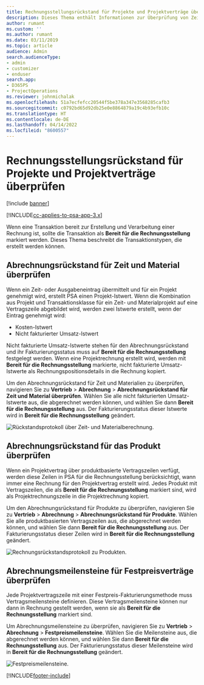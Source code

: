```yaml
---
title: Rechnungsstellungsrückstand für Projekte und Projektverträge überprüfen
description: Dieses Thema enthält Informationen zur Überprüfung von Zeit-, Ausgaben- und Produktrückständen sowie dazu, wie man sie als bereit für die Rechnungsstellung markiert.
author: rumant
ms.custom: ''
ms.author: rumant
ms.date: 03/11/2019
ms.topic: article
audience: Admin
search.audienceType:
- admin
- customizer
- enduser
search.app:
- D365PS
- ProjectOperations
ms.reviewer: johnmichalak
ms.openlocfilehash: 51a7ecfefcc20544f5be378a347e3568285cafb3
ms.sourcegitcommit: c0792bd65d92db25e0e8864879a19c4b93efb10c
ms.translationtype: HT
ms.contentlocale: de-DE
ms.lasthandoff: 04/14/2022
ms.locfileid: "8600557"
---
```

# <a name="review-the-invoicing-backlog-on-projects-and-project-contracts"></a>Rechnungsstellungsrückstand für Projekte und Projektverträge überprüfen

[!include [banner](../includes/psa-now-project-operations.md)]

[!INCLUDE[cc-applies-to-psa-app-3.x](../includes/cc-applies-to-psa-app-3x.md)]

Wenn eine Transaktion bereit zur Erstellung und Verarbeitung einer Rechnung ist, sollte die Transaktion als **Bereit für die Rechnungsstellung** markiert werden. Dieses Thema beschreibt die Transaktionstypen, die erstellt werden können.

## <a name="review-the-time-and-material-billing-backlog"></a>Abrechnungsrückstand für Zeit und Material überprüfen

Wenn ein Zeit- oder Ausgabeneintrag übermittelt und für ein Projekt genehmigt wird, erstellt PSA einen Projekt-Istwert. Wenn die Kombination aus Projekt und Transaktionsklasse für ein Zeit- und Materialprojekt auf eine Vertragszeile abgebildet wird, werden zwei Istwerte erstellt, wenn der Eintrag genehmigt wird:

- Kosten-Istwert 
- Nicht fakturierter Umsatz-Istwert

Nicht fakturierte Umsatz-Istwerte stehen für den Abrechnungsrückstand und ihr Fakturierungsstatus muss auf **Bereit für die Rechnungsstellung** festgelegt werden. Wenn eine Projektrechnung erstellt wird, werden mit **Bereit für die Rechnungsstellung** markierte, nicht fakturierte Umsatz-Istwerte als Rechnungspositionsdetails in die Rechnung kopiert.

Um den Abrechnungsrückstand für Zeit und Materialien zu überprüfen, navigieren Sie zu **Vertrieb** \> **Abrechnung** \> **Abrechnungsrückstand für Zeit und Material überprüfen**. Wählen Sie alle nicht fakturierten Umsatz-Istwerte aus, die abgerechnet werden können, und wählen Sie dann **Bereit für die Rechnungsstellung** aus. Der Fakturierungsstatus dieser Istwerte wird in **Bereit für die Rechnungsstellung** geändert.

![Rückstandsprotokoll über Zeit‑ und Materialberechnung.](media/TMBacklog.png)

## <a name="review-the-product-billing-backlog"></a>Abrechnungsrückstand für das Produkt überprüfen

Wenn ein Projektvertrag über produktbasierte Vertragszeilen verfügt, werden diese Zeilen in PSA für die Rechnungsstellung berücksichtigt, wann immer eine Rechnung für den Projektvertrag erstellt wird. Jedes Produkt mit Vertragszeilen, die als **Bereit für die Rechnungsstellung** markiert sind, wird als Projektrechnungszeile in die Projektrechnung kopiert.

Um den Abrechnungsrückstand für Produkte zu überprüfen, navigieren Sie zu **Vertrieb** \> **Abrechnung** \> **Abrechnungsrückstand für Produkte**. Wählen Sie alle produktbasierten Vertragszeilen aus, die abgerechnet werden können, und wählen Sie dann **Bereit für die Rechnungsstellung** aus. Der Fakturierungsstatus dieser Zeilen wird in **Bereit für die Rechnungsstellung** geändert.

![Rechnungsrückstandsprotokoll zu Produkten.](media/ProductBacklog.png)

## <a name="review-billing-milestones-on-fixed-price-contracts"></a>Abrechnungsmeilensteine für Festpreisverträge überprüfen

Jede Projektvertragszeile mit einer Festpreis-Fakturierungsmethode muss Vertragsmeilensteine definieren. Diese Vertragsmeilensteine können nur dann in Rechnung gestellt werden, wenn sie als **Bereit für die Rechnungsstellung** markiert sind. 

Um Abrechnungsmeilensteine zu überprüfen, navigieren Sie zu **Vertrieb** \> **Abrechnung** \> **Festpreismeilensteine**. Wählen Sie die Meilensteine aus, die abgerechnet werden können, und wählen Sie dann **Bereit für die Rechnungsstellung** aus. Der Fakturierungsstatus dieser Meilensteine wird in **Bereit für die Rechnungsstellung** geändert.

![Festpreismeilensteine.](media/FPBacklog.png)


[!INCLUDE[footer-include](../includes/footer-banner.md)]
